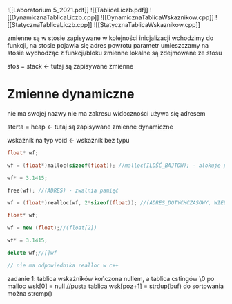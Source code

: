 ![[Laboratorium 5_2021.pdf]]
![[TabliceLiczb.pdf]]
![[DynamicznaTablicaLiczb.cpp]]
![[DynamicznaTablicaWskaznikow.cpp]]
![[StatycznaTablicaLiczb.cpp]]
![[StatycznaTablicaWskaznikow.cpp]]


zmienne są w stosie zapisywane w kolejności inicjalizacji
wchodzimy do funkcji, na stosie pojawia się adres powrotu
parametr umieszczamy na stosie
wychodząc z funkcji/bloku zmienne lokalne są zdejmowane ze stosu

stos = stack <- tutaj są zapisywane zmienne

# Zmienne dynamiczne
nie ma swojej nazwy
nie ma zakresu widoczności
używa się adresem

sterta = heap <- tutaj są zapisywane zmienne dynamiczne

wskaźnik na typ void <- wskaźnik bez typu

```c
float* wf;

wf = (float*)malloc(sizeof(float)); //malloc(ILOŚĆ_BAJTOW); - alokuje pamięć

wf* = 3.1415;

free(wf); //(ADRES) - zwalnia pamięć

wf = (float*)realloc(wf, 2*sizeof(float)); //(ADRES_DOTYCHCZASOWY, WIELKOŚĆ_PO_ALOKACJI) - zmienia adres, na nowy adres wysyła dane dotychczasowe, zwalnia pamięć
```

```cpp
float* wf;

wf = new (float);//(float[2])

wf* = 3.1415;

delete wf;//[]wf

// nie ma odpowiednika realloc w c++
```



zadanie 1:
tablica wskaźników kończona nullem, a tablica cstingów \0
po malloc wsk\[0\] = null //pusta tablica
wsk\[poz+1\] = strdup(buf)
do sortowania można strcmp()


